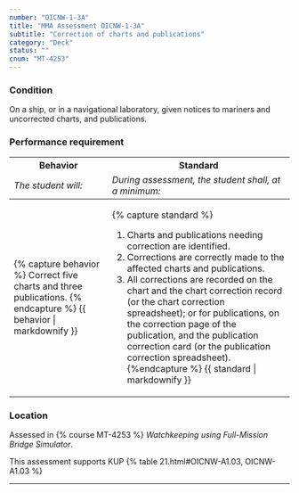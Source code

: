 ```yaml
---
number: "OICNW-1-3A"
title: "MMA Assessment OICNW-1-3A"
subtitle: "Correction of charts and publications"
category: "Deck"
status: ""
cnum: "MT-4253"
---
```

### Condition

On a ship, or in a navigational laboratory, given notices to mariners and uncorrected charts, and publications.

### Performance requirement 

<table width='100%' class='Guidelines'>
 <thead>
 <tr>
     <th class='thirty'>Behavior</th>
     <th class='seventy'>Standard</th>
 </tr>
 <tr>
     <td><em>The student will:</em></td>
     <td><em>During assessment, the student shall, at a minimum:</em></td>
 </tr>
 </thead>
 <tbody>
 

<tr><td>

{% capture behavior %}
Correct five charts and three publications.
{% endcapture %}
{{ behavior | markdownify }}

</td><td>

{% capture standard %}
1. Charts and publications needing correction are identified.
2. Corrections are correctly made to the affected charts and publications.
3. All corrections are recorded on the chart and the chart correction record (or the chart correction spreadsheet); or for publications, on the correction page of the publication, and the publication correction card (or the publication correction spreadsheet).
{%endcapture %}
{{ standard | markdownify }}

</td></tr>



 </tbody>
 </table>

### Location

Assessed in  {% course  MT-4253 %}  *Watchkeeping using Full-Mission Bridge Simulator*.

This assessment supports KUP {% table 21.html#OICNW-A1.03, OICNW-A1.03 %}

***

